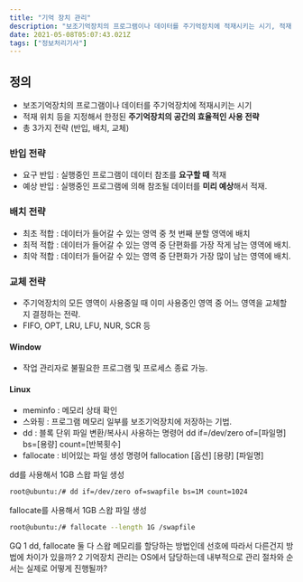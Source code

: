```yaml
---
title: "기억 장치 관리"
description: "보조기억장치의 프로그램이나 데이터를 주기억장치에 적재시키는 시기, 적재 위치 등을 지정해서 한정된 주기억장치의 공간을 효율적으로 사용하기 위한 전략반입 전략배치 전략교체 전략요구 반입 : 실행중인 프로그램이 데이터 참조를 요구할 때 적재예상 반입 : 실행중인 프로그램에"
date: 2021-05-08T05:07:43.021Z
tags: ["정보처리기사"]
---
```

## 정의 
- 보조기억장치의 프로그램이나 데이터를 주기억장치에 적재시키는 시기
- 적재 위치 등을 지정해서 한정된 **주기억장치의 공간의 효율적인 사용 전략**
- 총 3가지 전략 (반입, 배치, 교체)

### 반입 전략
- 요구 반입 : 실행중인 프로그램이 데이터 참조를 **요구할 때** 적재
- 예상 반입 : 실행중인 프로그램에 의해 참조될 데이터를 **미리 예상**해서 적재. 

### 배치 전략
- 최초 적합 :  데이터가 들어갈 수 있는 영역 중 첫 번째 분할 영역에 배치
- 최적 적합 : 데이터가 들어갈 수 있는 영역 중 단편화를 가장 작게 남는 영역에 배치.
- 최악 적합 : 데이터가 들어갈 수 있는 영역 중 단편화가 가장 많이 남는 영역에 배치.

### 교체 전략
- 주기억장치의 모든 영역이 사용중일 때 이미 사용중인 영역 중 어느 영역을 교체할지 결정하는 전략.
- FIFO, OPT, LRU, LFU, NUR, SCR 등 

#### Window
- 작업 관리자로 불필요한 프로그램 및 프로세스 종료 가능.

#### Linux
- meminfo : 메모리 상태 확인
- 스와핑 : 프로그램 메모리 일부를 보조기억장치에 저장하는 기법. 
- dd : 블록 단위 파일 변환/복사시 사용하는 명령어
dd if=/dev/zero of=[파일명] bs=[용량] count=[반복횟수]
- fallocate : 비어있는 파일 생성 명령어
fallocation [옵션] [용량] [파일명]

dd를 사용해서 1GB 스왑 파일 생성
```bash
root@ubuntu:/# dd if=/dev/zero of=swapfile bs=1M count=1024
```
fallocate를 사용해서 1GB 스왑 파일 생성
```bash
root@ubuntu:/# fallocate --length 1G /swapfile
```

GQ
1 dd, fallocate 둘 다 스왑 메모리를 할당하는 방법인데
선호에 따라서 다른건지 방법에 차이가 있을까?
2 기억장치 관리는 OS에서 담당하는데 내부적으로
관리 절차와 순서는 실제로 어떻게 진행될까?